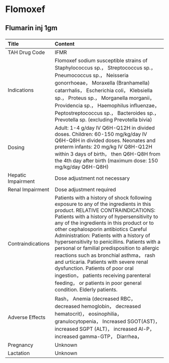 # Flomoxef

## Flumarin inj 1gm

##### 

| Title              | Content                                                                                                                                                                                                                                                                                                                                                                                                                                                                                                                                                                                                                                        |
|:-------------------|:-----------------------------------------------------------------------------------------------------------------------------------------------------------------------------------------------------------------------------------------------------------------------------------------------------------------------------------------------------------------------------------------------------------------------------------------------------------------------------------------------------------------------------------------------------------------------------------------------------------------------------------------------|
| TAH Drug Code      | IFMR                                                                                                                                                                                                                                                                                                                                                                                                                                                                                                                                                                                                                                           |
| Indications        | Flomoxef sodium susceptible strains of Staphylococcus sp.， Streptococcus sp.， Pneumococcus sp.， Neisseria gonorrhoeae， Moraxella (Branhamella) catarrhalis， Escherichia coli， Klebsiella sp.， Proteus sp.， Morganella morganii， Providencia sp.， Haemophilus influenzae， Peptostreptococcus sp.， Bacteroides sp.， Prevotella sp. (excluding Prevotella bivia)                                                                                                                                                                                                                                                                     |
| Dosing             | Adult: 1-4 g/day IV Q6H-Q12H in divided doses. Children: 60-150 mg/kg/day IV Q6H-Q8H in divided doses. Neonates and preterm infants: 20 mg/kg IV Q8H-Q12H within 3 days of birth， then Q6H-Q8H from the 4th day after birth (maximum dose: 150 mg/kg/day Q6H-Q8H)                                                                                                                                                                                                                                                                                                                                                                             |
| Hepatic Impairment | Dose adjustment not necessary                                                                                                                                                                                                                                                                                                                                                                                                                                                                                                                                                                                                                  |
| Renal Impairment   | Dose adjustment required                                                                                                                                                                                                                                                                                                                                                                                                                                                                                                                                                                                                                       |
| Contraindications  | Patients with a history of shock following exposure to any of the ingredients in this product. RELATIVE CONTRAINDICATIONS: Patients with a history of hypersensitivity to any of the ingredients in this product or to other cephalosporin antibiotics Careful Administration: Patients with a history of hypersensitivity to penicillins. Patients with a personal or familial predisposition to allergic reactions such as bronchial asthma， rash and urticaria. Patients with severe renal dysfunction. Patients of poor oral ingestion， patients receiving parenteral feeding， or patients in poor general condition. Elderly patients. |
| Adverse Effects    | Rash， Anemia (decreased RBC， decreased hemoglobin， decreased hematocrit)， eosinophilia， granulocytopenia， Increased SGOT(AST)， increased SGPT (ALT)， increased Al-P， increased gamma-GTP， Diarrhea，                                                                                                                                                                                                                                                                                                                                                                                                                                 |
| Pregnancy          | Unknown                                                                                                                                                                                                                                                                                                                                                                                                                                                                                                                                                                                                                                        |
| Lactation          | Unknown                                                                                                                                                                                                                                                                                                                                                                                                                                                                                                                                                                                                                                        |

